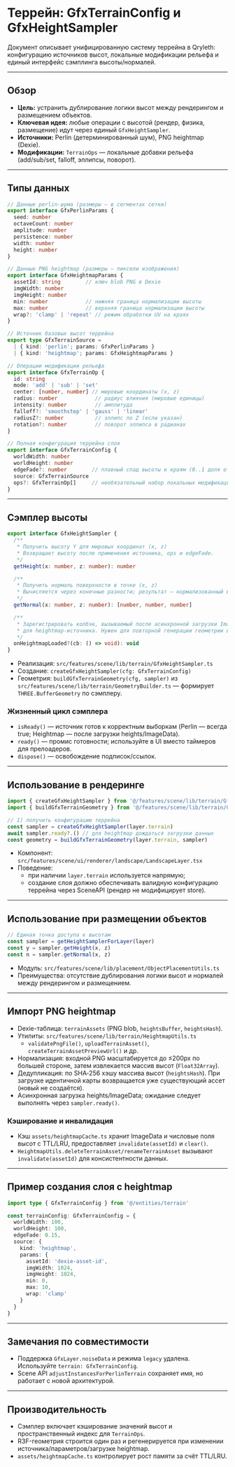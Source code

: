 # Террейн: GfxTerrainConfig и GfxHeightSampler

Документ описывает унифицированную систему террейна в Qryleth: конфигурацию источников высот, локальные модификации рельефа и единый интерфейс сэмплинга высоты/нормалей.

---

## Обзор

- **Цель:** устранить дублирование логики высот между рендерингом и размещением объектов.
- **Ключевая идея:** любые операции с высотой (рендер, физика, размещение) идут через единый `GfxHeightSampler`.
- **Источники:** Perlin (детерминированный шум), PNG heightmap (Dexie).
- **Модификации:** `TerrainOps` — локальные добавки рельефа (add/sub/set, falloff, эллипсы, поворот).

---

## Типы данных

```ts
// Данные perlin-шума (размеры — в сегментах сетки)
export interface GfxPerlinParams {
  seed: number
  octaveCount: number
  amplitude: number
  persistence: number
  width: number
  height: number
}

// Данные PNG heightmap (размеры — пиксели изображения)
export interface GfxHeightmapParams {
  assetId: string        // ключ blob PNG в Dexie
  imgWidth: number
  imgHeight: number
  min: number            // нижняя граница нормализации высоты
  max: number            // верхняя граница нормализации высоты
  wrap?: 'clamp' | 'repeat' // режим обработки UV на краях
}

// Источник базовых высот террейна
export type GfxTerrainSource =
  | { kind: 'perlin'; params: GfxPerlinParams }
  | { kind: 'heightmap'; params: GfxHeightmapParams }

// Операции модификации рельефа
export interface GfxTerrainOp {
  id: string
  mode: 'add' | 'sub' | 'set'
  center: [number, number] // мировые координаты (x, z)
  radius: number            // радиус влияния (мировые единицы)
  intensity: number         // амплитуда
  falloff?: 'smoothstep' | 'gauss' | 'linear'
  radiusZ?: number          // эллипс по Z (если указан)
  rotation?: number         // поворот эллипса в радианах
}

// Полная конфигурация террейна слоя
export interface GfxTerrainConfig {
  worldWidth: number
  worldHeight: number
  edgeFade?: number        // плавный спад высоты к краям (0..1 доля от края)
  source: GfxTerrainSource
  ops?: GfxTerrainOp[]     // необязательный набор локальных модификаций
}
```

---

## Сэмплер высоты

```ts
export interface GfxHeightSampler {
  /**
   * Получить высоту Y для мировых координат (x, z)
   * Возвращает высоту после применения источника, ops и edgeFade.
   */
  getHeight(x: number, z: number): number

  /**
   * Получить нормаль поверхности в точке (x, z)
   * Вычисляется через конечные разности; результат — нормализованный вектор.
   */
  getNormal(x: number, z: number): [number, number, number]

  /**
   * Зарегистрировать колбэк, вызываемый после асинхронной загрузки ImageData
   * для heightmap-источника. Нужен для повторной генерации геометрии в UI.
   */
  onHeightmapLoaded?(cb: () => void): void
}
```

- Реализация: `src/features/scene/lib/terrain/GfxHeightSampler.ts`
- Создание: `createGfxHeightSampler(cfg: GfxTerrainConfig)`
- Геометрия: `buildGfxTerrainGeometry(cfg, sampler)` из `src/features/scene/lib/terrain/GeometryBuilder.ts` — формирует `THREE.BufferGeometry` по сэмплеру.

### Жизненный цикл сэмплера

- `isReady()` — источник готов к корректным выборкам (Perlin — всегда true; Heightmap — после загрузки heights/ImageData).
- `ready()` — промис готовности; используйте в UI вместо таймеров для прелоадеров.
- `dispose()` — освобождение подписок/ссылок.

---

## Использование в рендеринге

```ts
import { createGfxHeightSampler } from '@/features/scene/lib/terrain/GfxHeightSampler'
import { buildGfxTerrainGeometry } from '@/features/scene/lib/terrain/GeometryBuilder'

// 1) получить конфигурацию террейна
const sampler = createGfxHeightSampler(layer.terrain)
await sampler.ready?.() // для heightmap дождаться загрузки данных
const geometry = buildGfxTerrainGeometry(layer.terrain, sampler)
```

- Компонент: `src/features/scene/ui/renderer/landscape/LandscapeLayer.tsx`
- Поведение:
  - при наличии `layer.terrain` используется напрямую;
  - создание слоя должно обеспечивать валидную конфигурацию террейна через SceneAPI (рендер не модифицирует store).

---

## Использование при размещении объектов

```ts
// Единая точка доступа к высотам
const sampler = getHeightSamplerForLayer(layer)
const y = sampler.getHeight(x, z)
const n = sampler.getNormal(x, z)
```

- Модуль: `src/features/scene/lib/placement/ObjectPlacementUtils.ts`
- Преимущества: отсутствие дублирования логики высот и нормалей между рендерингом и размещением.

---

## Импорт PNG heightmap

- Dexie-таблица: `terrainAssets` (PNG blob, `heightsBuffer`, `heightsHash`).
- Утилиты: `src/features/scene/lib/terrain/HeightmapUtils.ts`
  - `validatePngFile()`, `uploadTerrainAsset()`, `createTerrainAssetPreviewUrl()` и др.
- Нормализация: входной PNG масштабируется до ≤200px по большей стороне, затем извлекается массив высот (`Float32Array`).
- Дедупликация: по SHA‑256 хэшу массива высот (`heightsHash`). При загрузке идентичной карты возвращается уже существующий ассет (новый не создаётся).
- Асинхронная загрузка heights/ImageData; ожидание следует выполнять через `sampler.ready()`.

### Кэширование и инвалидация

- Кэш `assets/heightmapCache.ts` хранит ImageData и числовые поля высот с TTL/LRU, предоставляет `invalidate(assetId)` и `clear()`.
- `HeightmapUtils.deleteTerrainAsset/renameTerrainAsset` вызывают `invalidate(assetId)` для консистентности данных.

---

## Пример создания слоя с heightmap

```ts
import type { GfxTerrainConfig } from '@/entities/terrain'

const terrainConfig: GfxTerrainConfig = {
  worldWidth: 100,
  worldHeight: 100,
  edgeFade: 0.15,
  source: {
    kind: 'heightmap',
    params: {
      assetId: 'dexie-asset-id',
      imgWidth: 1024,
      imgHeight: 1024,
      min: 0,
      max: 10,
      wrap: 'clamp'
    }
  }
}
```

---

## Замечания по совместимости

- Поддержка `GfxLayer.noiseData` и режима `legacy` удалена. Используйте `terrain: GfxTerrainConfig`.
- Scene API `adjustInstancesForPerlinTerrain` сохраняет имя, но работает с новой архитектурой.

---

## Производительность

- Сэмплер включает кэширование значений высот и пространственный индекс для `TerrainOps`.
- R3F-геометрия строится один раз и регенерируется при изменении источника/параметров/загрузке heightmap.
- `assets/heightmapCache.ts` контролирует рост памяти за счёт TTL/LRU.

